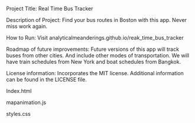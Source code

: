 Project Title: Real Time Bus Tracker

Description of Project: Find your bus routes in Boston with this app. Never miss work again.

How to Run: Visit analyticalmeanderings.github.io/reak_time_bus_tracker

Roadmap of future improvements: Future versions of this app will track buses from other cities. And include other modes of transportation. We will have train schedules from New York and boat schedules from Bangkok.

License information: Incorporates the MIT license. Additional information can be found in the LICENSE file.

Index.html

mapanimation.js

styles.css
